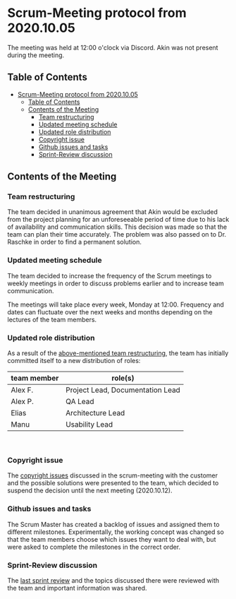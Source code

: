 # Scrum-Meeting protocol from 2020.10.05

The meeting was held at 12:00 o'clock via Discord. Akin was not present during the meeting.

## Table of Contents

- [Scrum-Meeting protocol from 2020.10.05](#scrum-meeting-protocol-from-20201005)
  - [Table of Contents](#table-of-contents)
  - [Contents of the Meeting](#contents-of-the-meeting)
    - [Team restructuring](#team-restructuring)
    - [Updated meeting schedule](#updated-meeting-schedule)
    - [Updated role distribution](#updated-role-distribution)
    - [Copyright issue](#copyright-issue)
    - [Github issues and tasks](#github-issues-and-tasks)
    - [Sprint-Review discussion](#sprint-review-discussion)

## Contents of the Meeting

### Team restructuring

The team decided in unanimous agreement that Akin would be excluded from the project planning for an unforeseeable period of time due to his lack of availability and communication skills. This decision was made so that the team can plan their time accurately. The problem was also passed on to Dr. Raschke in order to find a permanent solution.

### Updated meeting schedule

The team decided to increase the frequency of the Scrum meetings to weekly meetings in order to discuss problems earlier and to increase team communication. 

The meetings will take place every week, Monday at 12:00. Frequency and dates can fluctuate over the next weeks and months depending on the lectures of the team members.

### Updated role distribution

As a result of the [above-mentioned team restructuring](#team-restructuring), the team has initially committed itself to a new distribution of roles:

| team member | role(s)                          |
| ----------- | -------------------------------- |
| Alex F.     | Project Lead, Documentation Lead |
| Alex P.     | QA Lead                          |
| Elias       | Architecture Lead                |
| Manu        | Usability Lead                   |

<br/>

### Copyright issue

The [copyright issues](../sprint-reviews/review_2020_10_02.md#copyright-issues) discussed in the scrum-meeting with the customer and the possible solutions were presented to the team, which decided to suspend the decision until the next meeting (2020.10.12). 

### Github issues and tasks

The Scrum Master has created a backlog of issues and assigned them to different milestones. Experimentally, the working concept was changed so that the team members choose which issues they want to deal with, but were asked to complete the milestones in the correct order.

### Sprint-Review discussion

The [last sprint review](/sprint-reviews/review_2020_10_02/) and the topics discussed there were reviewed with the team and important information was shared.
